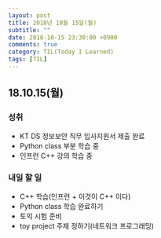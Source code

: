 ```yaml
---
layout: post
title: 2018년 10월 15일(월)
subtitle: ""
date: 2018-10-15 23:30:00 +0900
comments: true
category: TIL(Today I Learned)
tags: [TIL]
---
```


## 18.10.15(월)
### 성취
  - KT DS 정보보안 직무 입사지원서 제출 완료
  - Python class 부분 학습 중
  - 인프런 C++ 강의 학습 중

### 내일 할 일
  - C++ 학습(인프런 + 이것이 C++ 이다)
  - Python class 학습 완료하기
  - 토익 시험 준비
  - toy project 주제 정하기(네트워크 프로그래밍)
